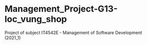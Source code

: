 # Management_Project-G13-loc_vung_shop
Project of subject  IT4542E - Management of Software Development (2021_1)
